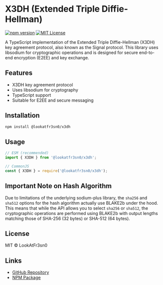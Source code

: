 # X3DH (Extended Triple Diffie-Hellman)

[![npm version](https://img.shields.io/npm/v/@lookatfr3sn0/x3dh)](https://www.npmjs.com/package/@lookatfr3sn0/x3dh)
[![MIT License](https://img.shields.io/badge/license-MIT-blue.svg)](LICENSE)

A TypeScript implementation of the Extended Triple Diffie-Hellman (X3DH) key agreement protocol, also known as the Signal protocol. This library uses libsodium for cryptographic operations and is designed for secure end-to-end encryption (E2EE) and key exchange.

## Features
- X3DH key agreement protocol
- Uses libsodium for cryptography
- TypeScript support
- Suitable for E2EE and secure messaging

## Installation

```sh
npm install @lookatfr3sn0/x3dh
```

## Usage

```typescript
// ESM (recommended)
import { X3DH } from '@lookatfr3sn0/x3dh';

// CommonJS
const { X3DH } = require('@lookatfr3sn0/x3dh');
```

## Important Note on Hash Algorithm

Due to limitations of the underlying sodium-plus library, the `sha256` and `sha512` options for the hash algorithm actually use BLAKE2b under the hood. This means that while the API allows you to select `sha256` or `sha512`, the cryptographic operations are performed using BLAKE2b with output lengths matching those of SHA-256 (32 bytes) or SHA-512 (64 bytes).

## License

MIT © LookAtFr3sn0

## Links
- [GitHub Repository](https://github.com/LookAtFr3sn0/X3DH)
- [NPM Package](https://www.npmjs.com/package/@lookatfr3sn0/x3dh)